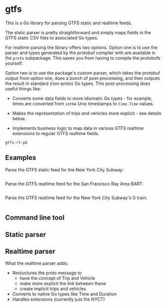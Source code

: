 # gtfs

This is a Go library for parsing GTFS static and realtime feeds.

The static parser is pretty straightforward and simply maps fields in the 
    GTFS static CSV files to associated Go types.

For realtime parsing the library offers two options.
Option one is to use the parser and types generated by the protobuf compiler with are available in the `proto` subpackage.
This saves you from having to compile the protobufs yourself.

Option two is to use the package's custom parser, which takes the protobuf output from option one,
  does a bunch of post-processing, and then outputs the result in standard (non-proto) Go types.
This post-processing does useful things like:

- Converts some data fields to more idiomatic Go types - for example, times are converted from `int64` Unix timestamps to `time.Time` values.

- Makes the representation of trips and vehicles more explicit - see details below.

- Implements business logic to map data in various GTFS realtime extensions to regular GTFS realtime fields.

`gtfs-rt-pb`

## Examples

Parse the GTFS static feed for the New York City Subway:

```go

```

Parse the GTFS realtime feed for the San Francisco Bay Area BART:

```go

```

Parse the GTFS realtime feed for the New York City Subway's G train:

```go

```

## Command line tool

## Static parser

## Realtime parser

What the realtime parser adds:

- Restuctures the proto message to
  - have the concept of Trip and Vehicle
  - make more explicit the link between these
  - create implicit trips and vehicles
- Converts to native Go types like Time and Duration
- Handles extensions (currently just the NYCT)
